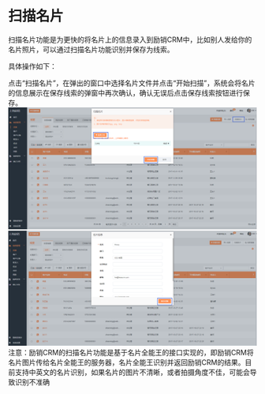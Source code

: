 # 扫描名片

扫描名片功能是为更快的将名片上的信息录入到励销CRM中，比如别人发给你的名片照片，可以通过扫描名片功能识别并保存为线索。

具体操作如下：

点击“扫描名片”，在弹出的窗口中选择名片文件并点击“开始扫描”，系统会将名片的信息展示在保存线索的弹窗中再次确认，确认无误后点击保存线索按钮进行保存。![](/assets/励销扫描名片2.png)![](/assets/励销名片扫描保存.png)注意：励销CRM的扫描名片功能是基于名片全能王的接口实现的，即励销CRM将名片图片传给名片全能王的服务器，名片全能王识别并返回励销CRM的结果。目前支持中英文的名片识别，如果名片的图片不清晰，或者拍摄角度不佳，可能会导致识别不准确

